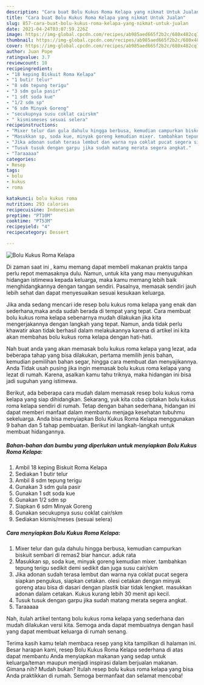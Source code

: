 ```yaml
---
description: "Cara buat Bolu Kukus Roma Kelapa yang nikmat Untuk Jualan"
title: "Cara buat Bolu Kukus Roma Kelapa yang nikmat Untuk Jualan"
slug: 857-cara-buat-bolu-kukus-roma-kelapa-yang-nikmat-untuk-jualan
date: 2021-04-24T03:07:59.226Z
image: https://img-global.cpcdn.com/recipes/ab985aed665f2b2c/680x482cq70/bolu-kukus-roma-kelapa-foto-resep-utama.jpg
thumbnail: https://img-global.cpcdn.com/recipes/ab985aed665f2b2c/680x482cq70/bolu-kukus-roma-kelapa-foto-resep-utama.jpg
cover: https://img-global.cpcdn.com/recipes/ab985aed665f2b2c/680x482cq70/bolu-kukus-roma-kelapa-foto-resep-utama.jpg
author: Juan Pope
ratingvalue: 3.7
reviewcount: 10
recipeingredient:
- "18 keping Biskuit Roma Kelapa"
- "1 butir telur"
- "8 sdm tepung terigu"
- "3 sdm gula pasir"
- "1 sdt soda kue"
- "1/2 sdm sp"
- "6 sdm Minyak Goreng"
- "secukupnya susu coklat cairskm"
- " kismismeses sesuai selera"
recipeinstructions:
- "Mixer telur dan gula dahulu hingga berbusa, kemudian campurkan biskuit sembari di remas2 biar hancur. aduk rata"
- "Masukkan sp, soda kue, minyak goreng kemudian mixer. tambahkan tepung terigu sedikit demi sedikit dan juga susu cair/skm"
- "Jika adonan sudah terasa lembut dan warna nya coklat pucat segera siapkan pengukus, siapkan cetakan. olesi cetakan dengan minyak goreng atau bisa di dasari dengan plastik biar tidak lengket. masukkan adonan dalam cetakan. Kukus kurang lebih 30 menit api kecil."
- "Tusuk tusuk dengan garpu jika sudah matang merata segera angkat."
- "Taraaaaa"
categories:
- Resep
tags:
- bolu
- kukus
- roma

katakunci: bolu kukus roma 
nutrition: 293 calories
recipecuisine: Indonesian
preptime: "PT10M"
cooktime: "PT53M"
recipeyield: "4"
recipecategory: Dessert

---
```



![Bolu Kukus Roma Kelapa](https://img-global.cpcdn.com/recipes/ab985aed665f2b2c/680x482cq70/bolu-kukus-roma-kelapa-foto-resep-utama.jpg)

Di zaman  saat ini , kamu memang dapat membeli makanan praktis tanpa perlu repot memasaknya dulu. Namun, untuk kita yang mau menyuguhkan hidangan istimewa kepada keluarga, maka kamu memang lebih baik menghidangkannya dengan tangan sendiri. Pasalnya, memasak sendiri jauh lebih sehat dan dapat menyesuaikan sesuai kesukaan keluarga.

Jika anda sedang mencari ide resep bolu kukus roma kelapa yang enak dan sederhana,maka anda sudah berada di tempat yang tepat. Cara membuat bolu kukus roma kelapa  sebenarnya mudah dilakukan jika kita mengerjakannya dengan langkah yang tepat. Namun, anda tidak perlu khawatir akan tidak berhasil dalam melakukannya 
karena di artikel ini kita akan membahas bolu kukus roma kelapa dengan hati-hati.  



Nah buat anda yang akan memasak bolu kukus roma kelapa yang lezat, ada beberapa tahap yang bisa dilakukan, pertama memilih jenis bahan, kemudian pemilihan bahan segar, hingga cara membuat dan menyajikannya. Anda Tidak usah pusing jika ingin memasak bolu kukus roma kelapa yang lezat di rumah. Karena, asalkan kamu  tahu triknya, maka hidangan ini bisa jadi suguhan yang istimewa.

Berikut, ada beberapa cara mudah dalam memasak resep bolu kukus roma kelapa yang siap dihidangkan. Sekarang, yuk kita coba ciptakan bolu kukus roma kelapa sendiri di rumah. Tetap dengan bahan sederhana, hidangan ini dapat memberi manfaat dalam membantu menjaga kesehatan tubuhmu sekeluarga. Anda bisa menyiapkan Bolu Kukus Roma Kelapa menggunakan 9 bahan dan 5 tahap pembuatan. Berikut ini langkah-langkah untuk membuat hidangannya.

<!--inarticleads1-->

##### Bahan-bahan dan bumbu yang diperlukan untuk menyiapkan Bolu Kukus Roma Kelapa:

1. Ambil 18 keping Biskuit Roma Kelapa
1. Sediakan 1 butir telur
1. Ambil 8 sdm tepung terigu
1. Gunakan 3 sdm gula pasir
1. Gunakan 1 sdt soda kue
1. Gunakan 1/2 sdm sp
1. Siapkan 6 sdm Minyak Goreng
1. Gunakan secukupnya susu coklat cair/skm
1. Sediakan  kismis/meses (sesuai selera)




<!--inarticleads2-->

##### Cara menyiapkan Bolu Kukus Roma Kelapa:

1. Mixer telur dan gula dahulu hingga berbusa, kemudian campurkan biskuit sembari di remas2 biar hancur. aduk rata
1. Masukkan sp, soda kue, minyak goreng kemudian mixer. tambahkan tepung terigu sedikit demi sedikit dan juga susu cair/skm
1. Jika adonan sudah terasa lembut dan warna nya coklat pucat segera siapkan pengukus, siapkan cetakan. olesi cetakan dengan minyak goreng atau bisa di dasari dengan plastik biar tidak lengket. masukkan adonan dalam cetakan. Kukus kurang lebih 30 menit api kecil.
1. Tusuk tusuk dengan garpu jika sudah matang merata segera angkat.
1. Taraaaaa




Nah, itulah artikel tentang  bolu kukus roma kelapa  yang sederhana dan mudah dilakukan versi kita. Semoga anda dapat membuatnya dengan hasil yang dapat membuat keluarga di rumah senang. 

Terima kasih kamu telah membaca resep yang kita tampilkan di halaman ini. Besar harapan kami, resep  Bolu Kukus Roma Kelapa sederhana di atas dapat membantu Anda menyiapkan makanan yang sedap untuk keluarga/teman maupun menjadi inspirasi dalam berjualan makanan. Gimana nih? Mudah bukan? Itulah resep bolu kukus roma kelapa yang bisa Anda praktikkan di rumah. Semoga bermanfaat dan selamat mencoba!

